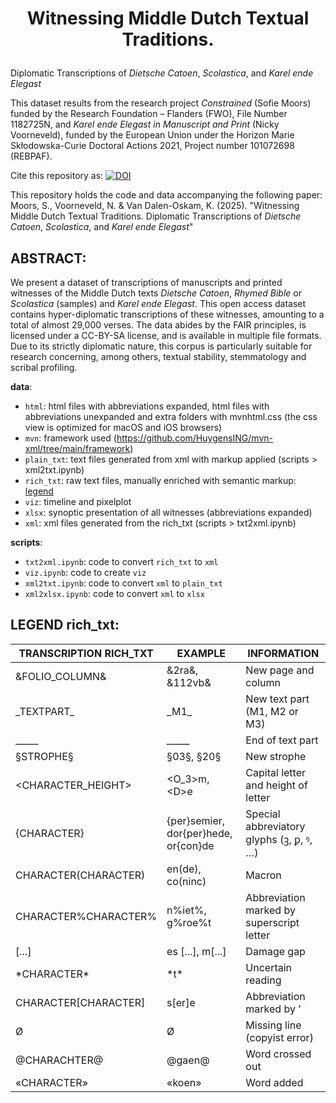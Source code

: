 # <p align = center> Witnessing Middle Dutch Textual Traditions. 
Diplomatic Transcriptions of *Dietsche Catoen*, *Scolastica*, and *Karel ende Elegast*</center> 

This dataset results from the research project *Constrained* (Sofie Moors) funded by the Research Foundation – Flanders (FWO), File Number 1182725N, and *Karel ende Elegast in Manuscript and Print* (Nicky Voorneveld), funded by the European Union under the Horizon Marie Skłodowska-Curie Doctoral Actions 2021, Project number 101072698 (REBPAF).

Cite this repository as: [![DOI](https://zenodo.org/badge/719645106.svg)](https://zenodo.org/doi/10.5281/zenodo.10245412)

This repository holds the code and data accompanying the following paper: Moors, S., Voorneveld, N. & Van Dalen-Oskam, K. (2025). "Witnessing Middle Dutch Textual Traditions. Diplomatic Transcriptions of *Dietsche Catoen*, *Scolastica*, and *Karel ende Elegast*" 

## ABSTRACT: 
We present a dataset of transcriptions of manuscripts and printed witnesses of the Middle Dutch texts *Dietsche Catoen*, *Rhymed Bible* or *Scolastica* (samples) and *Karel ende Elegast*. This open access dataset contains hyper-diplomatic transcriptions of these witnesses, amounting to a total of almost 29,000 verses. The data abides by the FAIR principles, is licensed under a CC-BY-SA license, and is available in multiple file formats. Due to its strictly diplomatic nature, this corpus is particularly suitable for research concerning, among others, textual stability, stemmatology and scribal profiling. 

**data**:
- `html`: html files with abbreviations expanded, html files with abbreviations unexpanded and extra folders with mvnhtml.css (the css view is optimized for macOS and iOS browsers)
- `mvn`: framework used (https://github.com/HuygensING/mvn-xml/tree/main/framework)
- `plain_txt`: text files generated from xml with markup applied (scripts > xml2txt.ipynb)
- `rich_txt`: raw text files, manually enriched with semantic markup: [legend](#legend-rich_txt)
- `viz`: timeline and pixelplot
- `xlsx`: synoptic presentation of all witnesses (abbreviations expanded) 
- `xml`: xml files generated from the rich_txt (scripts > txt2xml.ipynb) 

**scripts**:
- `txt2xml.ipynb`: code to convert `rich_txt` to `xml`
- `viz.ipynb`: code to create `viz`
- `xml2txt.ipynb`: code to convert `xml` to `plain_txt`
- `xml2xlsx.ipynb`: code to convert `xml` to `xlsx`


## LEGEND rich_txt:

| TRANSCRIPTION RICH_TXT |  EXAMPLE        |        INFORMATION               |        
|--------------------------|------------------------------|-----------------------------|
| &FOLIO_COLUMN&           | &2ra&, &112vb&               | New page and column          |                                            
| \_TEXTPART\_                | \_M1\_                         | New text part (M1, M2 or M3) |                                            
| _____                    | _____                        | End of text part             |                                            
| §STROPHE§                | §03§, §20§                   | New strophe                 |                                            
| <CHARACTER_HEIGHT>       | <O_3>m, \<D>e                 | Capital letter and height of letter |                                      
| {CHARACTER}              | {per}semier, dor{per}hede, or{con}de | Special abbreviatory glyphs (ꝫ, ꝑ, ꝰ, …) |                            
| CHARACTER(CHARACTER)     | en(de), co(ninc)             | Macron                      |                                            
| CHARACTER%CHARACTER%     | n%iet%, g%roe%t              | Abbreviation marked by superscript letter |                                                                              
| [...]                    | es [...], m[...]             | Damage gap                  |                                            
| \*CHARACTER*              | \*t*                          | Uncertain reading            |                                            
| CHARACTER[CHARACTER]     | s[er]e                       | Abbreviation marked by ʼ    |                                            
| Ø                        | Ø                            | Missing line (copyist error) |                                                                                 
| @CHARACHTER@             |  @gaen@ | Word crossed out |   
|«CHARACTER» |«koen» | Word added |
		

